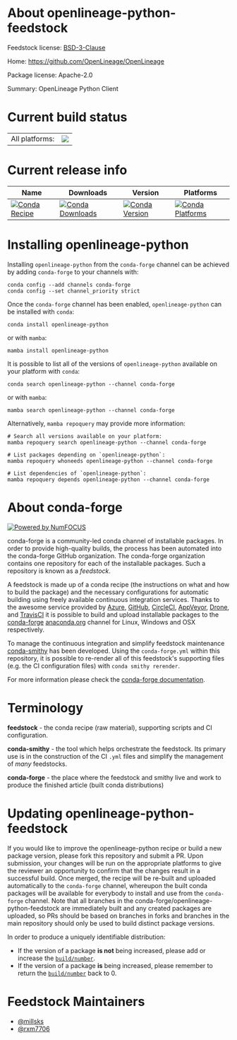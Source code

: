 About openlineage-python-feedstock
==================================

Feedstock license: [BSD-3-Clause](https://github.com/conda-forge/openlineage-python-feedstock/blob/main/LICENSE.txt)

Home: https://github.com/OpenLineage/OpenLineage

Package license: Apache-2.0

Summary: OpenLineage Python Client

Current build status
====================


<table><tr><td>All platforms:</td>
    <td>
      <a href="https://dev.azure.com/conda-forge/feedstock-builds/_build/latest?definitionId=19517&branchName=main">
        <img src="https://dev.azure.com/conda-forge/feedstock-builds/_apis/build/status/openlineage-python-feedstock?branchName=main">
      </a>
    </td>
  </tr>
</table>

Current release info
====================

| Name | Downloads | Version | Platforms |
| --- | --- | --- | --- |
| [![Conda Recipe](https://img.shields.io/badge/recipe-openlineage--python-green.svg)](https://anaconda.org/conda-forge/openlineage-python) | [![Conda Downloads](https://img.shields.io/conda/dn/conda-forge/openlineage-python.svg)](https://anaconda.org/conda-forge/openlineage-python) | [![Conda Version](https://img.shields.io/conda/vn/conda-forge/openlineage-python.svg)](https://anaconda.org/conda-forge/openlineage-python) | [![Conda Platforms](https://img.shields.io/conda/pn/conda-forge/openlineage-python.svg)](https://anaconda.org/conda-forge/openlineage-python) |

Installing openlineage-python
=============================

Installing `openlineage-python` from the `conda-forge` channel can be achieved by adding `conda-forge` to your channels with:

```
conda config --add channels conda-forge
conda config --set channel_priority strict
```

Once the `conda-forge` channel has been enabled, `openlineage-python` can be installed with `conda`:

```
conda install openlineage-python
```

or with `mamba`:

```
mamba install openlineage-python
```

It is possible to list all of the versions of `openlineage-python` available on your platform with `conda`:

```
conda search openlineage-python --channel conda-forge
```

or with `mamba`:

```
mamba search openlineage-python --channel conda-forge
```

Alternatively, `mamba repoquery` may provide more information:

```
# Search all versions available on your platform:
mamba repoquery search openlineage-python --channel conda-forge

# List packages depending on `openlineage-python`:
mamba repoquery whoneeds openlineage-python --channel conda-forge

# List dependencies of `openlineage-python`:
mamba repoquery depends openlineage-python --channel conda-forge
```


About conda-forge
=================

[![Powered by
NumFOCUS](https://img.shields.io/badge/powered%20by-NumFOCUS-orange.svg?style=flat&colorA=E1523D&colorB=007D8A)](https://numfocus.org)

conda-forge is a community-led conda channel of installable packages.
In order to provide high-quality builds, the process has been automated into the
conda-forge GitHub organization. The conda-forge organization contains one repository
for each of the installable packages. Such a repository is known as a *feedstock*.

A feedstock is made up of a conda recipe (the instructions on what and how to build
the package) and the necessary configurations for automatic building using freely
available continuous integration services. Thanks to the awesome service provided by
[Azure](https://azure.microsoft.com/en-us/services/devops/), [GitHub](https://github.com/),
[CircleCI](https://circleci.com/), [AppVeyor](https://www.appveyor.com/),
[Drone](https://cloud.drone.io/welcome), and [TravisCI](https://travis-ci.com/)
it is possible to build and upload installable packages to the
[conda-forge](https://anaconda.org/conda-forge) [anaconda.org](https://anaconda.org/)
channel for Linux, Windows and OSX respectively.

To manage the continuous integration and simplify feedstock maintenance
[conda-smithy](https://github.com/conda-forge/conda-smithy) has been developed.
Using the ``conda-forge.yml`` within this repository, it is possible to re-render all of
this feedstock's supporting files (e.g. the CI configuration files) with ``conda smithy rerender``.

For more information please check the [conda-forge documentation](https://conda-forge.org/docs/).

Terminology
===========

**feedstock** - the conda recipe (raw material), supporting scripts and CI configuration.

**conda-smithy** - the tool which helps orchestrate the feedstock.
                   Its primary use is in the construction of the CI ``.yml`` files
                   and simplify the management of *many* feedstocks.

**conda-forge** - the place where the feedstock and smithy live and work to
                  produce the finished article (built conda distributions)


Updating openlineage-python-feedstock
=====================================

If you would like to improve the openlineage-python recipe or build a new
package version, please fork this repository and submit a PR. Upon submission,
your changes will be run on the appropriate platforms to give the reviewer an
opportunity to confirm that the changes result in a successful build. Once
merged, the recipe will be re-built and uploaded automatically to the
`conda-forge` channel, whereupon the built conda packages will be available for
everybody to install and use from the `conda-forge` channel.
Note that all branches in the conda-forge/openlineage-python-feedstock are
immediately built and any created packages are uploaded, so PRs should be based
on branches in forks and branches in the main repository should only be used to
build distinct package versions.

In order to produce a uniquely identifiable distribution:
 * If the version of a package **is not** being increased, please add or increase
   the [``build/number``](https://docs.conda.io/projects/conda-build/en/latest/resources/define-metadata.html#build-number-and-string).
 * If the version of a package **is** being increased, please remember to return
   the [``build/number``](https://docs.conda.io/projects/conda-build/en/latest/resources/define-metadata.html#build-number-and-string)
   back to 0.

Feedstock Maintainers
=====================

* [@millsks](https://github.com/millsks/)
* [@rxm7706](https://github.com/rxm7706/)

